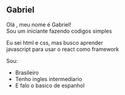 <!DOCTYPE html>
<html lang="en">
<head>
    <meta charset="UTF-8">
    <meta name="viewport" content="width=device-width, initial-scale=1.0">
</head>
<body>
    <h2>Gabriel</h2>
    <p>Olá , meu nome é Gabriel!<br> Sou um iniciante fazendo codigos simples</p>
    <p>Eu sei html e css, mas busco aprender<br>javascript para usar o react como framework</p>
    <p>Sou:</p>
    <ul>
        <li>Brasileiro</li>
        <li>Tenho ingles intermediario</li>
        <li>E falo o basico de espanhol</li>
</body>
</html>
